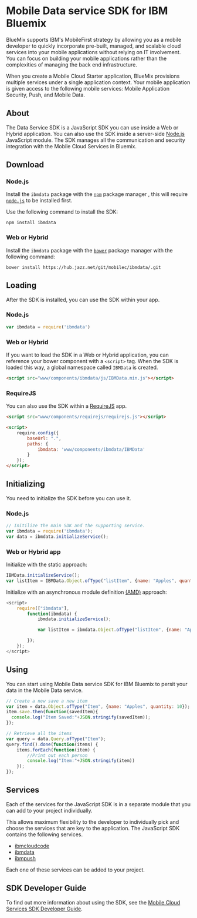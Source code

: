 Mobile Data service SDK for IBM Bluemix
===

BlueMix supports IBM's MobileFirst strategy by allowing you as a mobile developer to quickly incorporate pre-built, managed, and scalable cloud services into your mobile applications without relying on IT involvement. You can focus on building your mobile applications rather than the complexities of managing the back end infrastructure.

When you create a Mobile Cloud Starter application, BlueMix provisions multiple services under a single application context. Your mobile application is given access to the following mobile services: Mobile Application Security, Push, and Mobile Data.

About
---

The Data Service SDK is a JavaScript SDK you can use inside a Web or Hybrid application.  You can also use the SDK inside a server-side [Node.js](http://nodejs.org) JavaScript module. The SDK manages all the communication and security integration with the Mobile Cloud Services in Bluemix.

## Download

### Node.js

Install the `ibmdata` package with the [`npm`](https://www.npmjs.org/) package manager , this will require [`node.js`](http://nodejs.org/download/) to be installed first.

Use the following command to install the SDK:

```bsd
npm install ibmdata
```

### Web or Hybrid

Install the `ibmdata` package with the [`bower`](http://bower.io/) package manager with the following command:

```
bower install https://hub.jazz.net/git/mobilec/ibmdata/.git
```

## Loading

After the SDK is installed, you can use the SDK within your app.

### Node.js
```javascript
var ibmdata = require('ibmdata')
```

### Web or Hybrid

If you want to load the SDK in a Web or Hybrid application, you can reference your bower component with a `<script>` tag. When the SDK is loaded this way, a global namespace called `IBMData` is created.


```html
<script src="www/components/ibmdata/js/IBMData.min.js"></script>
```

### RequireJS

You can also use the SDK within a [RequireJS](http://requirejs.org) app.

```html
<script src="www/components/requirejs/requirejs.js"></script>

<script>
    require.config({
        baseUrl: ".",
        paths: {
            ibmdata: 'www/components/ibmdata/IBMData'
        }
    });
</script>
```

## Initializing

You need to initialize the SDK before you can use it.

### Node.js

```javascript
// Initilize the main SDK and the supporting service.
var ibmdata = require('ibmdata');
var data = ibmdata.initializeService();
```

### Web or Hybrid app

Initialize with the static approach:
```javascript
IBMData.initializeService();
var listItem = IBMData.Object.ofType("listItem", {name: "Apples", quantity: 10});
```

Initialize with an asynchronous module definition [(AMD)](http://en.wikipedia.org/wiki/Asynchronous_module_definition) approach:

```javascript
<script>
    require(["ibmdata"],
        function(ibmdata) {
			ibmdata.initializeService();

			var listItem = ibmdata.Object.ofType("listItem", {name: "Apples", quantity: 10});

        });
    });
</script>
```

Using
---
You can start using Mobile Data service SDK for IBM Bluemix to persit your data in the Mobile Data service.

```javascript
// Create a new save a new item
var item = data.Object.ofType("Item", {name: "Apples", quantity: 10});
item.save.then(function(savedItem){
  console.log("Item Saved:"+JSON.stringify(savedItem));
});

// Retrieve all the items
var query = data.Query.ofType("Item");
query.find().done(function(items) {
    items.forEach(function(item) {
        //Print out each person
        console.log("Item:"+JSON.stringify(item))
    });
});
```

Services
--

Each of the services for the JavaScript SDK is in a separate module that you can add to your project individually.

This allows maximum flexibility to the developer to individually pick and choose the services that are key to the application. The JavaScript SDK contains the following services.

- [ibmcloudcode](https://hub.jazz.net/project/mobilec/ibmcloudcode/overview)
- [ibmdata](https://hub.jazz.net/project/mobilec/ibmdata/overview)
- [ibmpush](https://hub.jazz.net/project/mobilec/ibmpush/overview)

Each one of these services can be added to your project.

SDK Developer Guide
--

To find out more information about using the SDK, see the
[Mobile Cloud Services SDK Developer Guide](http://mbaas-gettingstarted.ng.bluemix.net/).
